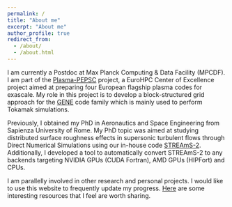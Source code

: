 ```yaml
---
permalink: /
title: "About me"
excerpt: "About me"
author_profile: true
redirect_from: 
  - /about/
  - /about.html
---
```

I am currently a Postdoc at Max Planck Computing & Data Facility (MPCDF). I am part of the [Plasma-PEPSC](https://plasma-pepsc.eu/) project, a EuroHPC Center of Excellence project aimed at preparing four European flagship plasma codes for exascale. My role in this project is to develop a block-structured grid approach for the [GENE](http://genecode.org/) code family which is mainly used to perform Tokamak simulations.  

Previously, I obtained my PhD in Aeronautics and Space Engineering from Sapienza University of Rome. My PhD topic was aimed at studying distributed surface roughness effects in supersonic turbulent flows through Direct Numerical Simulations using our in-house code [STREAmS-2](https://github.com/STREAmS-CFD/STREAmS-2). Additionally, I developed a tool to automatically convert STREAmS-2 to any backends targeting NVIDIA GPUs (CUDA Fortran), AMD GPUs (HIPFort) and CPUs.

I am parallelly involved in other research and personal projects. I would like to use this website to frequently update my progress. [Here](others) are some interesting resources that I feel are worth sharing. 